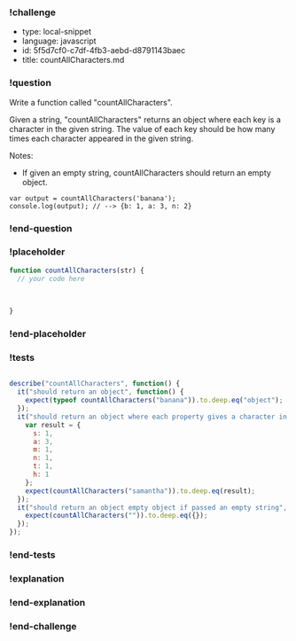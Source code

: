 ### !challenge

* type: local-snippet
* language: javascript
* id: 5f5d7cf0-c7df-4fb3-aebd-d8791143baec
* title: countAllCharacters.md

### !question

Write a function called "countAllCharacters".

Given a string, "countAllCharacters" returns an object where each key is a character in the given string. The value of each key should be how many times each character appeared in the given string.

Notes:
* If given an empty string, countAllCharacters should return an empty object.

```
var output = countAllCharacters('banana');
console.log(output); // --> {b: 1, a: 3, n: 2}
```

### !end-question

### !placeholder

```js
function countAllCharacters(str) {
  // your code here
   

   
}
```

### !end-placeholder

### !tests

```js

describe("countAllCharacters", function() {
  it("should return an object", function() {
    expect(typeof countAllCharacters("banana")).to.deep.eq("object");
  });
  it("should return an object where each property gives a character in the string, with its number of appearances", function() {
    var result = {
      s: 1,
      a: 3,
      m: 1,
      n: 1,
      t: 1,
      h: 1
    };
    expect(countAllCharacters("samantha")).to.deep.eq(result);
  });
  it("should return an object empty object if passed an empty string", function() {
    expect(countAllCharacters("")).to.deep.eq({});
  });
});


```

### !end-tests

### !explanation

### !end-explanation

### !end-challenge
